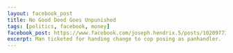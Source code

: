 ```yaml
---
layout: facebook_post
title: No Good Deed Goes Unpunished
tags: [politics, facebook, money]
facebook_post: https://www.facebook.com/joseph.hendrix.5/posts/10209773874324961
excerpt: Man ticketed for handing change to cop posing as panhandler.
---
```

